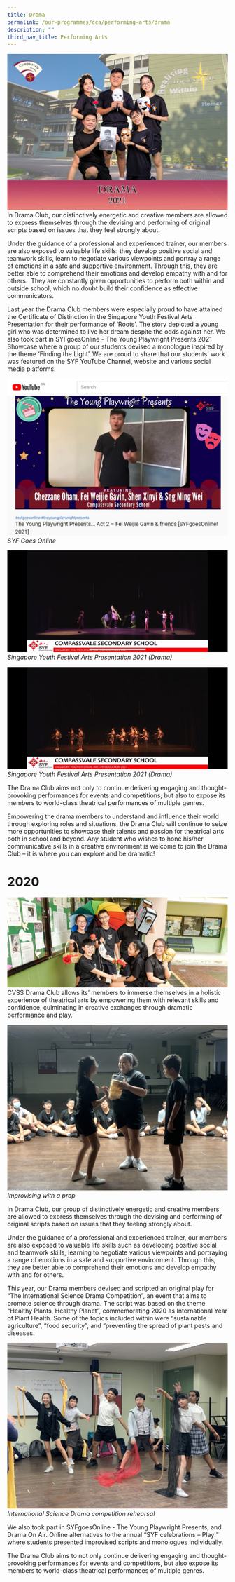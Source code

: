 ```yaml
---
title: Drama
permalink: /our-programmes/cca/performing-arts/drama
description: ""
third_nav_title: Performing Arts
---
```

![](/images/001_CVSS%20Drama%202021.jpg)
In Drama Club, our distinctively energetic and creative members are allowed to express themselves through the devising and performing of original scripts based on issues that they feel strongly about.

Under the guidance of a professional and experienced trainer, our members are also exposed to valuable life skills: they develop positive social and teamwork skills, learn to negotiate various viewpoints and portray a range of emotions in a safe and supportive environment. Through this, they are better able to comprehend their emotions and develop empathy with and for others.  They are constantly given opportunities to perform both within and outside school, which no doubt build their confidence as effective communicators.

Last year the Drama Club members were especially proud to have attained the Certificate of Distinction in the Singapore Youth Festival Arts Presentation for their performance of ‘Roots’. The story depicted a young girl who was determined to live her dream despite the odds against her. We also took part in SYFgoesOnline - The Young Playwright Presents 2021 Showcase where a group of our students devised a monologue inspired by the theme ‘Finding the Light’. We are proud to share that our students’ work was featured on the SYF YouTube Channel, website and various social media platforms.

![](/images/DRAMA1.jpg)
*SYF Goes Online*

![](/images/DRAMA2.jpg)
*Singapore Youth Festival Arts Presentation 2021 (Drama)*

![](/images/DRAMA3.jpg)
*Singapore Youth Festival Arts Presentation 2021 (Drama)*

The Drama Club aims not only to continue delivering engaging and thought-provoking performances for events and competitions, but also to expose its members to world-class theatrical performances of multiple genres.  

Empowering the drama members to understand and influence their world through exploring roles and situations, the Drama Club will continue to seize more opportunities to showcase their talents and passion for theatrical arts both in school and beyond. Any student who wishes to hone his/her communicative skills in a creative environment is welcome to join the Drama Club – it is where you can explore and be dramatic!

# 2020
![](/images/drama2019.jpg)
CVSS Drama Club allows its’ members to immerse themselves in a holistic experience of theatrical arts by empowering them with relevant skills and confidence, culminating in creative exchanges through dramatic performance and play.

![](/images/Improvising%20with%20a%20prop1.jpg)
*Improvising with a prop*

In Drama Club, our group of distinctively energetic and creative members are allowed to express themselves through the devising and performing of original scripts based on issues that they feeling strongly about.

Under the guidance of a professional and experienced trainer, our members are also exposed to valuable life skills such as developing positive social and teamwork skills, learning to negotiate various viewpoints and portraying a range of emotions in a safe and supportive environment. Through this, they are better able to comprehend their emotions and develop empathy with and for others.  

This year, our Drama members devised and scripted an original play for “The International Science Drama Competition”, an event that aims to promote science through drama. The script was based on the theme “Healthy Plants, Healthy Planet”, commemorating 2020 as International Year of Plant Health. Some of the topics included within were “sustainable agriculture”, “food security”, and “preventing the spread of plant pests and diseases.

![](/images/International%20science%20drama%20competition%20rehearsal.jpg)
*International Science Drama competition rehearsal*

We also took part in SYFgoesOnline - The Young Playwright Presents, and Drama On Air. Online alternatives to the annual “SYF celebrations – Play!” where students presented improvised scripts and monologues individually.

The Drama Club aims to not only continue delivering engaging and thought-provoking performances for events and competitions, but also expose its members to world-class theatrical performances of multiple genres.